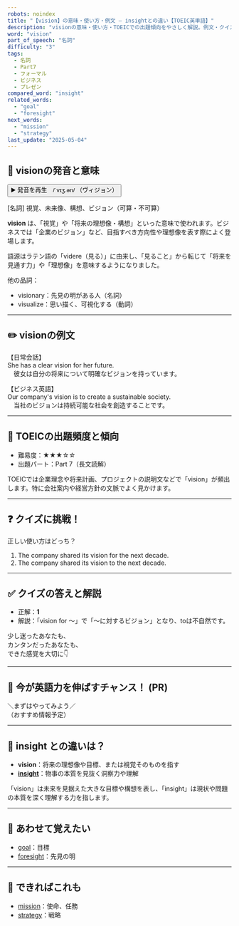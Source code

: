 ```yaml
---
robots: noindex
title: "【vision】の意味・使い方・例文 ― insightとの違い【TOEIC英単語】"
description: "visionの意味・使い方・TOEICでの出題傾向をやさしく解説。例文・クイズ付きでinsightとの違いもわかりやすく学べます。"
word: "vision"
part_of_speech: "名詞"
difficulty: "3"
tags:
  - 名詞
  - Part7
  - フォーマル
  - ビジネス
  - プレゼン
compared_word: "insight"
related_words:
  - "goal"
  - "foresight"
next_words:
  - "mission"
  - "strategy"
last_update: "2025-05-04"
---
```


## 🔰 visionの発音と意味

<button class="play-audio" onclick="playTTS('vision')">
  <span class="play-audio-main">
    ▶️ 発音を再生　/ˈvɪʒ.ən/
  </span>
  <span class="play-audio-sub">
    （ヴィジョン）
  </span>
</button>

[名詞] 視覚、未来像、構想、ビジョン（可算・不可算）

**vision** は、「視覚」や「将来の理想像・構想」といった意味で使われます。ビジネスでは「企業のビジョン」など、目指すべき方向性や理想像を表す際によく登場します。

語源はラテン語の「videre（見る）」に由来し、「見ること」から転じて「将来を見通す力」や「理想像」を意味するようになりました。

他の品詞：  
- visionary：先見の明がある人（名詞）
- visualize：思い描く、可視化する（動詞）

---

## ✏️ visionの例文

【日常会話】  
She has a clear vision for her future.  
　彼女は自分の将来について明確なビジョンを持っています。

【ビジネス英語】  
Our company's vision is to create a sustainable society.  
　当社のビジョンは持続可能な社会を創造することです。

---

## 🎯 TOEICの出題頻度と傾向

- 難易度：★★★☆☆
- 出題パート：Part 7（長文読解）

TOEICでは企業理念や将来計画、プロジェクトの説明文などで「vision」が頻出します。特に会社案内や経営方針の文脈でよく見かけます。

---

## ❓ クイズに挑戦！

正しい使い方はどっち？

1. The company shared its vision for the next decade.  
2. The company shared its vision to the next decade.

---

## ✅ クイズの答えと解説

- 正解：**1**
- 解説：「vision for ～」で「～に対するビジョン」となり、toは不自然です。

少し迷ったあなたも、  
カンタンだったあなたも、  
できた感覚を大切に👇️

---

## 🚀 今が英語力を伸ばすチャンス！ (PR)

<div class="info-center">
＼まずはやってみよう／<br>  
（おすすめ情報予定）
</div>

---

## 🤔  insight との違いは？

- **vision**：将来の理想像や目標、または視覚そのものを指す
- **[insight](/insight)**：物事の本質を見抜く洞察力や理解

「vision」は未来を見据えた大きな目標や構想を表し、「insight」は現状や問題の本質を深く理解する力を指します。

---

## 🧩 あわせて覚えたい

- [goal](/goal)：目標
- [foresight](/foresight)：先見の明

---

## 📖 できればこれも

- [mission](/mission)：使命、任務
- [strategy](/strategy)：戦略

<!-- cvid: aid13_bid08 -->
